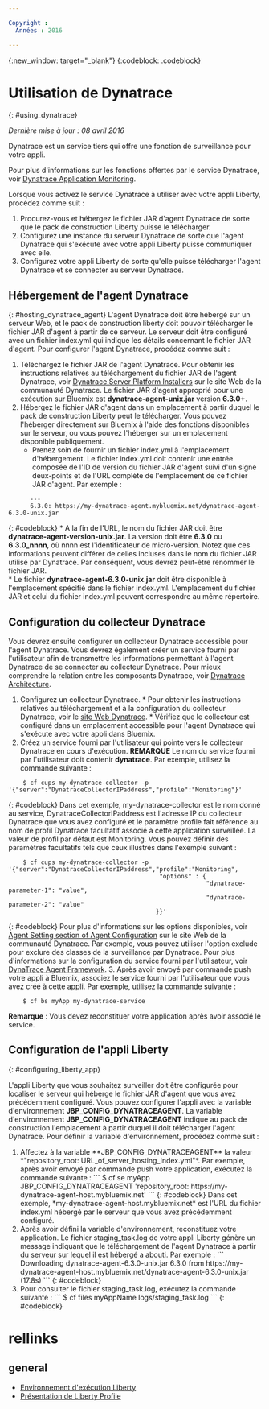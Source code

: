 ```yaml
---

Copyright :
  Années : 2016

---
```


{:new_window: target="_blank"}
{:codeblock: .codeblock}

# Utilisation de Dynatrace
{: #using_dynatrace}

*Dernière mise à jour : 08 avril 2016*

Dynatrace est un service tiers qui offre une fonction de surveillance pour votre appli.

Pour plus d'informations sur les fonctions offertes par le service Dynatrace, voir [Dynatrace Application Monitoring](http://www.dynatrace.com/en/products/application-monitoring.html).

Lorsque vous activez le service Dynatrace à utiliser avec votre appli Liberty, procédez comme suit :

1. Procurez-vous et hébergez le fichier JAR d'agent Dynatrace de sorte que le pack de construction Liberty puisse le télécharger.
2. Configurez une instance du serveur Dynatrace de sorte que l'agent Dynatrace qui s'exécute avec votre appli Liberty puisse communiquer avec elle.
3. Configurez votre appli Liberty de sorte qu'elle puisse télécharger l'agent Dynatrace et se connecter au serveur Dynatrace.

## Hébergement de l'agent Dynatrace
{: #hosting_dynatrace_agent}
L'agent Dynatrace doit être hébergé sur un serveur Web, et le pack de construction liberty doit pouvoir télécharger le fichier JAR d'agent à partir de ce serveur. Le serveur doit être configuré avec un fichier index.yml qui indique les détails concernant le fichier JAR d'agent. Pour configurer l'agent Dynatrace, procédez comme suit :
  1. Téléchargez le fichier JAR de l'agent Dynatrace. Pour obtenir les instructions relatives au téléchargement du fichier JAR de l'agent Dynatrace, voir [Dynatrace Server Platform Installers](https://community.dynatrace.com/community/display/EVAL/Step+1+-+Download+and+install+Dynatrace) sur le site Web de la communauté Dynatrace. Le fichier JAR d'agent approprié pour une exécution sur Bluemix est **dynatrace-agent-unix.jar** version **6.3.0+**.
  2. Hébergez le fichier JAR d'agent dans un emplacement à partir duquel le pack de construction Liberty peut le télécharger. Vous pouvez l'héberger directement sur Bluemix à l'aide des fonctions disponibles sur le serveur, ou vous pouvez l'héberger sur un emplacement disponible publiquement.
     * Prenez soin de fournir un fichier index.yml à l'emplacement d'hébergement. Le fichier index.yml doit contenir une entrée composée de l'ID de version du fichier JAR d'agent suivi d'un signe deux-points et de l'URL complète de l'emplacement de ce fichier JAR d'agent. Par exemple :
```
      ---
      6.3.0: https://my-dynatrace-agent.mybluemix.net/dynatrace-agent-6.3.0-unix.jar
```
{: #codeblock}
     * A la fin de l'URL, le nom du fichier JAR doit être **dynatrace-agent-version-unix.jar**. La version doit être **6.3.0** ou **6.3.0_nnnn**, où nnnn est l'identificateur de micro-version. Notez que ces informations peuvent différer de celles incluses dans le nom du fichier JAR utilisé par Dynatrace. Par conséquent, vous devrez peut-être renommer le fichier JAR.       
     * Le fichier **dynatrace-agent-6.3.0-unix.jar** doit être disponible à l'emplacement spécifié dans le fichier index.yml. L'emplacement du fichier JAR et celui du fichier index.yml peuvent correspondre au même répertoire.

## Configuration du collecteur Dynatrace

Vous devrez ensuite configurer un collecteur Dynatrace accessible pour l'agent Dynatrace. Vous devrez également créer un service fourni par l'utilisateur afin de transmettre les informations permettant à l'agent Dynatrace de se connecter au collecteur Dynatrace. Pour mieux comprendre la relation entre les composants Dynatrace, voir [Dynatrace Architecture](https://community.dynatrace.com/community/display/DOCDT63/Architecture).

  1. Configurez un collecteur Dynatrace.
    * Pour obtenir les instructions relatives au téléchargement et à la configuration du collecteur Dynatrace, voir le [site Web Dynatrace](https://community.dynatrace.com/community/display/EVAL/Step+3+-+Connect+Agent+to+Dynatrace).
    * Vérifiez que le collecteur est configuré dans un emplacement accessible pour l'agent Dynatrace qui s'exécute avec votre appli dans Bluemix.
  2. Créez un service fourni par l'utilisateur qui pointe vers le collecteur Dynatrace en cours d'exécution. <b>REMARQUE</b> Le nom du service fourni par l'utilisateur doit contenir <b>dynatrace</b>.  Par exemple, utilisez la commande suivante :
```
    $ cf cups my-dynatrace-collector -p '{"server":"DynatraceCollectorIPaddress","profile":"Monitoring"}'
```
{: #codeblock}
Dans cet exemple, my-dynatrace-collector est le nom donné au service, DynatraceCollectorIPaddress est l'adresse IP du collecteur Dynatrace que vous avez configuré et le paramètre profile fait référence au nom de profil Dynatrace facultatif associé à cette application surveillée. La valeur de profil par défaut est Monitoring. Vous pouvez définir des paramètres facultatifs tels que ceux illustrés dans l'exemple suivant :
```
    $ cf cups my-dynatrace-collector -p '{"server":"DynatraceCollectorIPaddress","profile":"Monitoring",
                                          "options" : {
                                                       "dynatrace-parameter-1": "value",
                                                       "dynatrace-parameter-2": "value"
                                         }}'
```
{: #codeblock}
Pour plus d'informations sur les options disponibles, voir [Agent Setting section of Agent Configuration](https://community.dynatrace.com/community/display/DOCDT62/Agent+Configuration) sur le site Web de la communauté Dynatrace. Par exemple, vous pouvez utiliser l'option exclude pour exclure des classes de la surveillance par Dynatrace. Pour plus d'informations sur la configuration du service fourni par l'utilisateur, voir [DynaTrace Agent Framework](https://github.com/cloudfoundry/ibm-websphere-liberty-buildpack/blob/master/docs/framework-dynatrace-agent.md).
  3. Après avoir envoyé par commande push votre appli à Bluemix, associez le service fourni par l'utilisateur que vous avez créé à cette appli. Par exemple, utilisez la commande suivante :
```
    $ cf bs myApp my-dynatrace-service
```
**Remarque** : Vous devez reconstituer votre application après avoir associé le service.

## Configuration de l'appli Liberty
{: #configuring_liberty_app}

L'appli Liberty que vous souhaitez surveiller doit être configurée pour localiser le serveur qui héberge le fichier JAR d'agent que vous avez précédemment configuré. Vous pouvez configurer l'appli avec la variable d'environnement **JBP_CONFIG_DYNATRACEAGENT**. La variable d'environnement **JBP_CONFIG_DYNATRACEAGENT** indique au pack de construction l'emplacement à partir duquel il doit télécharger l'agent Dynatrace. Pour définir la variable d'environnement, procédez comme suit :
<ol>
   <li> Affectez à la variable **JBP_CONFIG_DYNATRACEAGENT** la valeur *"repository_root: URL_of_server_hosting_index.yml"*. Par exemple, après avoir envoyé par commande push votre application, exécutez la commande suivante :
```
    $ cf se myApp JBP_CONFIG_DYNATRACEAGENT 'repository_root: https://my-dynatrace-agent-host.mybluemix.net'
```
{: #codeblock}
  Dans cet exemple, *my-dynatrace-agent-host.mybluemix.net* est l'URL du fichier index.yml hébergé par le serveur que vous avez précédemment configuré.
  </li>
  <li> Après avoir défini la variable d'environnement, reconstituez votre application. Le fichier staging_task.log de votre appli Liberty génère un message indiquant que le téléchargement de l'agent Dynatrace à partir du serveur sur lequel il est hébergé a abouti. Par exemple :
```
    Downloading dynatrace-agent-6.3.0-unix.jar 6.3.0 from https://my-dynatrace-agent-host.mybluemix.net/dynatrace-agent-6.3.0-unix.jar (17.8s)
```
{: #codeblock}
</li>
<li>Pour consulter le fichier staging_task.log, exécutez la commande suivante :
```
    $ cf files myAppName logs/staging_task.log
```
{: #codeblock}
</li>
</ol>

# rellinks
## general
* [Environnement d'exécution Liberty](index.html)
* [Présentation de Liberty Profile](http://www-01.ibm.com/support/knowledgecenter/SSAW57_8.5.5/com.ibm.websphere.wlp.nd.doc/ae/cwlp_about.html)
